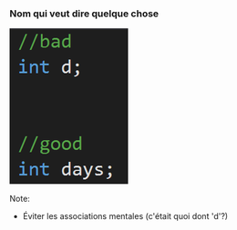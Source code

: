 ### Nom qui veut dire quelque chose  
![Nom qui veut dire quelque chose](/images/code/meaningfulNames.png)

Note:
- Éviter les associations mentales (c'était quoi dont 'd'?)

